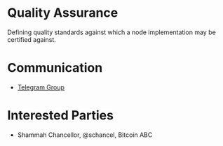 # Quality Assurance

Defining quality standards against which a node implementation may be
certified against.

# Communication

* [Telegram Group](https://t.me/joinchat/AAAAAFMGq7FrTocnust)

# Interested Parties

- Shammah Chancellor, @schancel, Bitcoin ABC